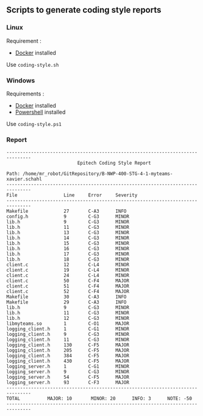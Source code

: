 ## Scripts to generate coding style reports

### Linux

Requirement :
- [Docker](https://docs.docker.com/engine/install/) installed

Use `coding-style.sh`

### Windows

Requirements :
- [Docker](https://docs.docker.com/engine/install/) installed
- [Powershell](https://docs.microsoft.com/en-us/powershell/scripting/install/installing-powershell-on-windows) installed

Use `coding-style.ps1`

### Report

```
-------------------------------------------------------------------------------
                          Epitech Coding Style Report

Path: /home/mr_robot/GitRepository/B-NWP-400-STG-4-1-myteams-xavier.schahl
-------------------------------------------------------------------------------
File                 Line     Error     Severity
-------------------------------------------------------------------------------
Makefile             27       C-A3      INFO
config.h             9        C-G3      MINOR
lib.h                9        C-G3      MINOR
lib.h                11       C-G3      MINOR
lib.h                13       C-G3      MINOR
lib.h                14       C-G3      MINOR
lib.h                15       C-G3      MINOR
lib.h                16       C-G3      MINOR
lib.h                17       C-G3      MINOR
lib.h                18       C-G3      MINOR
client.c             12       C-L4      MINOR
client.c             19       C-L4      MINOR
client.c             24       C-L4      MINOR
client.c             50       C-F4      MAJOR
client.c             51       C-F4      MAJOR
client.c             52       C-F4      MAJOR
Makefile             30       C-A3      INFO
Makefile             29       C-A3      INFO
lib.h                9        C-G3      MINOR
lib.h                11       C-G3      MINOR
lib.h                12       C-G3      MINOR
libmyteams.so        1        C-O1      MAJOR
logging_client.h     1        C-G1      MINOR
logging_client.h     9        C-G3      MINOR
logging_client.h     11       C-G3      MINOR
logging_client.h     130      C-F5      MAJOR
logging_client.h     205      C-F5      MAJOR
logging_client.h     384      C-F5      MAJOR
logging_client.h     430      C-F5      MAJOR
logging_server.h     1        C-G1      MINOR
logging_server.h     9        C-G3      MINOR
logging_server.h     54       C-F5      MAJOR
logging_server.h     93       C-F3      MAJOR
-------------------------------------------------------------------------------
TOTAL          MAJOR: 10       MINOR: 20      INFO: 3      NOTE: -50
-------------------------------------------------------------------------------
```